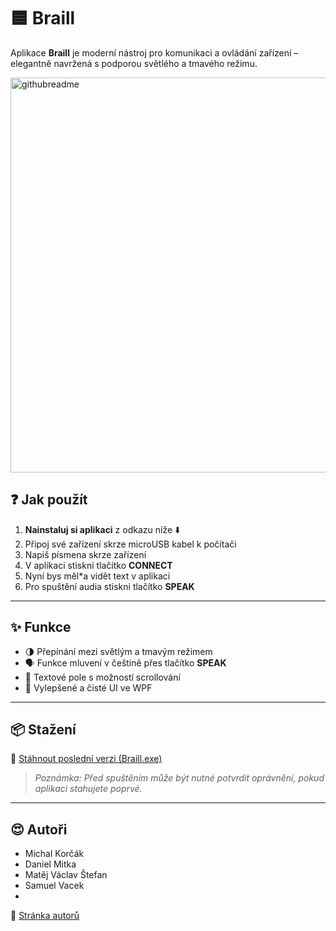 # 🟦 Braill

Aplikace **Braill** je moderní nástroj pro komunikaci a ovládání zařízení – elegantně navržená s podporou světlého a tmavého režimu.

<img width="632" alt="githubreadme" src="https://github.com/user-attachments/assets/daae200f-004a-40e4-9fd2-de31703aead9" />

## ❓ Jak použít
1. **Nainstaluj si aplikaci** z odkazu níže ⬇️
2. Připoj své zařízení skrze microUSB kabel k počítači
3. Napiš písmena skrze zařízení
4. V aplikaci stiskni tlačítko **CONNECT**
5. Nyní bys měl*a vidět text v aplikaci
6. Pro spuštění audia stiskni tlačítko **SPEAK**

---

## ✨ Funkce

- 🌗 Přepínání mezi světlým a tmavým režimem
- 🗣️ Funkce mluvení v češtině přes tlačítko **SPEAK**
- 📄 Textové pole s možností scrollování
- 🎨 Vylepšené a čisté UI ve WPF

---

## 📦 Stažení

🔽 [Stáhnout poslední verzi (Braill.exe)]([https://yourdomain.com/download/Braill.exe](https://github.com/StefikMat/Braill/releases/download/1.0.0/Braille_v1.0.zip))

> _Poznámka: Před spuštěním může být nutné potvrdit oprávnění, pokud aplikaci stahujete poprvé._

---
## 😍 Autoři
- Michal Korčák
- Daniel Mitka
- Matěj Václav Štefan
- Samuel Vacek
- 
🏫 [Stránka autorů](https://gymjs.cz)


